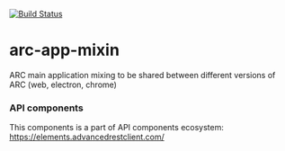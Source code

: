 [![Build Status](https://travis-ci.org/advanced-rest-client/api-url-data-model.svg?branch=stage)](https://travis-ci.org/advanced-rest-client/arc-app-mixin)

# arc-app-mixin

ARC main application mixing to be shared between different versions of ARC (web, electron, chrome)

### API components

This components is a part of API components ecosystem: https://elements.advancedrestclient.com/

